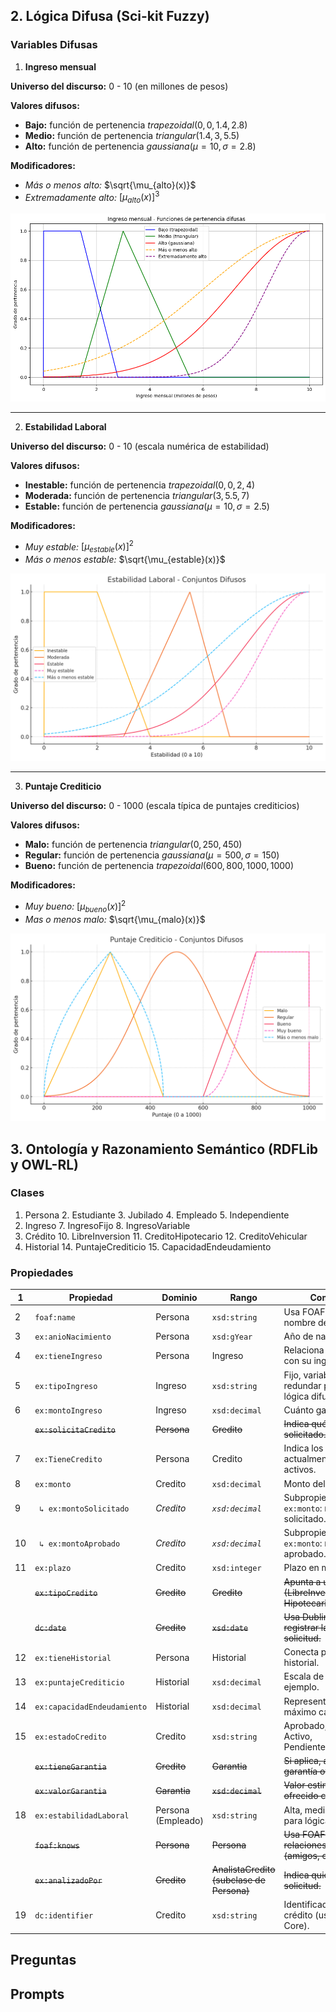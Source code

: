 ## 2. Lógica Difusa (Sci-kit Fuzzy)

### Variables Difusas

1. **Ingreso mensual**

**Universo del discurso:** 0 - 10 (en millones de pesos)

**Valores difusos:**

- **Bajo:** función de pertenencia $trapezoidal(0,0,1.4,2.8)$
- **Medio:** función de pertenencia $triangular(1.4,3,5.5)$
- **Alto:** función de pertenencia $gaussiana(\mu=10,\sigma=2.8)$

**Modificadores:**

- *Más o menos alto:* $\sqrt{\mu_{alto}(x)}$
- *Extremadamente alto:* $[\mu_{alto}(x)]^3$

![ingresos_mensuales.png](images/ingresos_mensuales.png)

---

2. **Estabilidad Laboral**

**Universo del discurso:** 0 - 10 (escala numérica de estabilidad)

**Valores difusos:**

- **Inestable:** función de pertenencia $trapezoidal(0,0,2,4)$
- **Moderada:** función de pertenencia $triangular(3,5.5,7)$
- **Estable:** función de pertenencia $gaussiana(\mu=10,\sigma=2.5)$

**Modificadores:**

- *Muy estable:* $[\mu_{estable}(x)]^2$
- *Más o menos estable:* $\sqrt{\mu_{estable}(x)}$

![estabilidad_laboral.png](images/estabilidad_laboral.png)

---

3. **Puntaje Crediticio**

**Universo del discurso:** 0 - 1000 (escala típica de puntajes crediticios)

**Valores difusos:**

- **Malo:** función de pertenencia $triangular(0,250,450)$
- **Regular:** función de pertenencia $gaussiana(\mu=500,\sigma=150)$
- **Bueno:** función de pertenencia $trapezoidal(600,800,1000,1000)$

**Modificadores:**

- *Muy bueno:* $[\mu_{bueno}(x)]^2$
- *Mas o menos malo:* $\sqrt{\mu_{malo}(x)}$

![puntaje_crediticio.png](images/puntaje_crediticio.png)

## 3. Ontología y Razonamiento Semántico (RDFLib y OWL-RL)
### Clases

1. Persona
	2. Estudiante
	3. Jubilado
	4. Empleado
	5. Independiente
2. Ingreso
	7. IngresoFijo
	8. IngresoVariable
3. Crédito
	10. LibreInversion
	11. CreditoHipotecario
	12. CreditoVehicular
4. Historial
	14. PuntajeCrediticio
	15. CapacidadEndeudamiento

### Propiedades
| 1   | Propiedad                   | Dominio            | Rango                                     | Comentario                                                           |
| --- | --------------------------- | ------------------ | ----------------------------------------- | -------------------------------------------------------------------- |
| 2   | `foaf:name`                 | Persona            | `xsd:string`                              | Usa FOAF para el nombre de la persona.                               |
| 3   | `ex:anioNacimiento`         | Persona            | `xsd:gYear`                               | Año de nacimiento.                                                   |
| 4   | `ex:tieneIngreso`           | Persona            | Ingreso                                   | Relaciona a una persona con su ingreso (objeto).                     |
| 5   | `ex:tipoIngreso`            | Ingreso            | `xsd:string`                              | Fijo, variable (puede redundar pero útil para lógica difusa).        |
| 6   | `ex:montoIngreso`           | Ingreso            | `xsd:decimal`                             | Cuánto gana la persona.                                              |
|     | ~~`ex:solicitaCredito`~~    | ~~Persona~~        | ~~Credito~~                               | ~~Indica qué crédito ha solicitado.~~                                |
| 7   | `ex:TieneCredito`           | Persona            | Credito                                   | Indica los créditos que actualmente tiene activos.                   |
| 8   | `ex:monto`                  | Credito            | `xsd:decimal`                             | Monto del crédito.                                                   |
| 9   | ` ↳ ex:montoSolicitado`     | *Credito*          | *`xsd:decimal`*                           | Subpropiedad de `ex:monto`: monto solicitado.                        |
| 10  | ` ↳ ex:montoAprobado`       | *Credito*          | *`xsd:decimal`*                           | Subpropiedad de `ex:monto`: monto aprobado.                          |
| 11  | `ex:plazo`                  | Credito            | `xsd:integer`                             | Plazo en meses o años.                                               |
|     | ~~`ex:tipoCredito`~~        | ~~Credito~~        | ~~Credito~~                               | ~~Apunta a una subclase (LibreInversion, Hipotecario, etc.).~~       |
|     | ~~`dc:date`~~               | ~~Credito~~        | ~~`xsd:date`~~                            | ~~Usa Dublin Core para registrar la fecha de la solicitud.~~         |
| 12  | `ex:tieneHistorial`         | Persona            | Historial                                 | Conecta persona con su historial.                                    |
| 13  | `ex:puntajeCrediticio`      | Historial          | `xsd:decimal`                             | Escala de 0 a 1000, por ejemplo.                                     |
| 14  | `ex:capacidadEndeudamiento` | Historial          | `xsd:decimal`                             | Representa el monto máximo calculado.                                |
| 15  | `ex:estadoCredito`          | Credito            | `xsd:string`                              | Aprobado, Rechazado, Activo, PendienteDeAprobación.                  |
|     | ~~`ex:tieneGarantia`~~      | ~~Credito~~        | ~~Garantia~~                              | ~~Si aplica, apunta a la garantía ofrecida.~~                        |
|     | ~~`ex:valorGarantia`~~      | ~~Garantia~~       | ~~`xsd:decimal`~~                         | ~~Valor estimado del bien ofrecido como garantía.~~                  |
| 18  | `ex:estabilidadLaboral`     | Persona (Empleado) | `xsd:string`                              | Alta, media, baja (útil para lógica difusa).                         |
|     | ~~`foaf:knows`~~            | ~~Persona~~        | ~~Persona~~                               | ~~Usa FOAF para modelar relaciones personales (amigos, conocidos).~~ |
|     | ~~`ex:analizadoPor`~~       | ~~Credito~~        | ~~AnalistaCredito (subclase de Persona)~~ | ~~Indica quién analizó la solicitud.~~                               |
| 19  | `dc:identifier`             | Credito            | `xsd:string`                              | Identificador único del crédito (usa Dublin Core).                   |
## Preguntas
## Prompts


